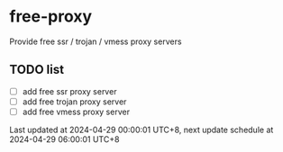 
# free-proxy
Provide free ssr / trojan / vmess proxy servers


## TODO list
- [ ] add free ssr proxy server
- [ ] add free trojan proxy server
- [ ] add free vmess proxy server

Last updated at 2024-04-29 00:00:01 UTC+8, next update schedule at 2024-04-29 06:00:01 UTC+8

